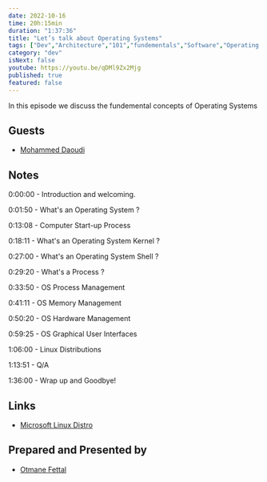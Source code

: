 ```yaml
---
date: 2022-10-16
time: 20h:15min
duration: "1:37:36"
title: "Let’s talk about Operating Systems"
tags: ["Dev","Architecture","101","fundementals","Software","Operating Systems"]
category: "dev"
isNext: false
youtube: https://youtu.be/qDMl9Zx2Mjg
published: true
featured: false
---
```

In this episode we discuss the fundemental concepts of Operating Systems

## Guests

- [Mohammed Daoudi](https://twitter.com/MIduoad)

## Notes

0:00:00 - Introduction and welcoming.

0:01:50 - What's an Operating System ? 

0:13:08 - Computer Start-up Process

0:18:11 - What's an Operating System Kernel ?

0:27:00 - What's an Operating System Shell ?

0:29:20 - What's a Process ? 

0:33:50 - OS Process Management

0:41:11 - OS Memory Management

0:50:20 - OS Hardware Management

0:59:25 - OS Graphical User Interfaces

1:06:00 - Linux Distributions

1:13:51 - Q/A

1:36:00 - Wrap up and Goodbye!

## Links

- [Microsoft Linux Distro](https://github.com/microsoft/CBL-Mariner)



## Prepared and Presented by

- [Otmane Fettal](https://twitter.com/ofettal)
